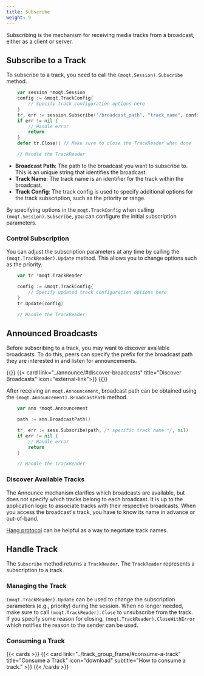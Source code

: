 ```yaml
---
title: Subscribe
weight: 9
---
```


Subscribing is the mechanism for receiving media tracks from a broadcast, either as a client or server.

## Subscribe to a Track

To subscribe to a track, you need to call the `(moqt.Session).Subscribe` method.


```go
    var session *moqt.Session
    config := &moqt.TrackConfig{
        // Specify track configuration options here
    }
    tr, err := session.Subscribe("/broadcast_path", "track_name", config)
    if err != nil {
        // Handle error
        return
    }
    defer tr.Close() // Make sure to close the TrackReader when done

    // Handle the TrackReader
```

- **Broadcast Path**: The path to the broadcast you want to subscribe to. This is an unique string that identifies the broadcast.
- **Track Name**:
  The track name is an identifier for the track within the broadcast.
- **Track Config**:
  The track config is used to specify additional options for the track subscription, such as the priority or range.


By specifying options in the `moqt.TrackConfig` when calling `(moqt.Session).Subscribe`, you can configure the initial subscription parameters.

### Control Subscription

You can adjust the subscription parameters at any time by calling the `(moqt.TrackReader).Update` method. This allows you to change options such as the priority.

```go
    var tr *moqt.TrackReader

    config := &moqt.TrackConfig{
        // Specify updated track configuration options here
    }
    tr.Update(config)

    // Handle the TrackReader
```

## Announced Broadcasts

Before subscribing to a track, you may want to discover available broadcasts.
To do this, peers can specify the prefix for the broadcast path they are interested in and listen for announcements.

{{<cards>}}
    {{< card link="../announce/#discover-broadcasts" title="Discover Broadcasts" icon="external-link">}}
{{</cards>}}

After receiving an `moqt.Announcement`, broadcast path can be obtained using the `(moqt.Announcement).BroadcastPath` method.

```go
    var ann *moqt.Announcement

    path := ann.BroadcastPath()

    tr, err := sess.Subscribe(path, /* specific track name */, nil)
    if err != nil {
        // Handle error
        return
    }

    // Handle the TrackReader
```

### Discover Available Tracks

The Announce mechanism clarifies which broadcasts are available, but does not specify which tracks belong to each broadcast.
It is up to the application logic to associate tracks with their respective broadcasts.
When you access the broadcast's track, you have to know its name in advance or out-of-band.

[Hang protocol](../hang/#protocol) can be helpful as a way to negotiate track names.

## Handle Track

The `Subscribe` method returns a `TrackReader`. The `TrackReader` represents a subscription to a track.

### Managing the Track

`(moqt.TrackReader).Update` can be used to change the subscription parameters (e.g., priority) during the session.
When no longer needed, make sure to call `(moqt.TrackReader).Close` to unsubscribe from the track.
If you specify some reason for closing, `(moqt.TrackReader).CloseWithError` which notifies the reason to the sender can be used.

### Consuming a Track

{{< cards >}}
	{{< card link="../track_group_frame/#consume-a-track" title="Consume a Track" icon="download" subtitle="How to consume a track." >}}
{{< /cards >}}

